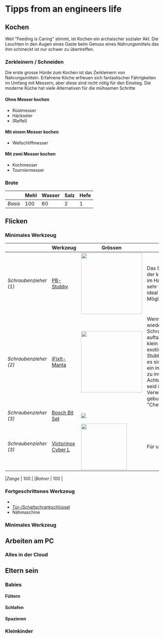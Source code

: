 
# Tipps from an engineers life

## Kochen
Weil  "Feeding is Caring" stimmt, ist Kochen ein archaischer sozialer Akt. Die Leuchten in den Augen eines Gaste beim Genuss eines Nahrungsmittels das ihm schmeckt ist nur schwer zu übertreffen.

### Zerkleinern / Schneiden
Die erste grosse Hürde zum Kochen ist das Zerkleinern von Nahrungsmitteln. Erfahrene Köche erfreuen sich fantastischer Fährigkeiten im Umfang mit Messern, aber diese sind nicht nötig für den Einstieg.
Die moderne Küche hat viele Alternativen für die mühsamen Schritte

#### Ohne Messer kochen
- Rüstmesser
- Häckseler
- (Raffel)

#### Mit einem  Messer kochen
- Wellschliffmesser

#### Mit zwei Messer kochen
- Kochmesser
- Tourniermesser

### Brote

||Mehl |Wasser |Salz |Hefe|
|---|---|---|---|---|
|*Basis* |100 |60 |2 |1 |

## Flicken

### Minimales Werkzeug

||Werkzeug |Grössen | |
|---|---|---|---|
|*Schraubenzieher (1)*  | [PB-Stubby](https://www.pbswisstools.com/de/werkzeuge/quality-hand-tools/schraubenzieher/produkt/pb-8453) | <img src="https://github.com/user-attachments/assets/043ce2cc-d923-4d93-8a71-d93f43498823" width="200">| Das Stubby ist der kleine Freund im Haushalt: Mit sehr wenig Platz ideal für alles Mögliche. |
|*Schraubenzieher (2)*  | [iFixIt-Manta ](https://www.ifixit.com/products/manta-driver-kit-112-bit-driver-kit) | <img src="https://github.com/user-attachments/assets/322aac5b-12ef-463e-80ad-805440a7cd7f" width="200"> | Wenn immer wieder eine Schraube auftaucht, die zu klein oder zu exotisch für das Stubby ist, lohnt es sich einmal ein in einem iFixIt zu investieren. Achtung: Damit seid ihr in der Verwandschaft gebucht als "Chefschrauber". |
|*Schraubenzieher (3)*  | [Bosch Bit Set](https://www.bosch-diy.com/au/en/p/screwdriver-bit-set-27-pieces-with-ratchet-2763384) | <img src="https://github.com/user-attachments/assets/d83b9600-6397-44f5-ba32-e8ae10cfb0e2">
|*Schraubenzieher (3)*  |  [Victorinox Cyber L](https://www.victorinox.com/en-CH/Products/Swiss-Army-Knives/Medium-Pocket-Knives/Cyber-Tool-L/p/1.7775.T) | <img src="https://github.com/user-attachments/assets/2a284cbf-e45e-48ab-baf9-5ac32e16767a" width="150"> | Für unterwegs


|*Zange*  | 100 |
|*Bohrer* | 100 |

### Fortgeschrittenes Werkzeug

- 
- [Tür-/Schaltschrankschlüssel](https://www.knipex.de/produkte/schaltschrankschluessel/knipex-twinkey-der-universellste-aller-schaltschrankschluessel/knipex-twinkey-der-universellste-aller-schaltschrankschluessel/001101)
- Nähmaschine

### Minimales Werkzeug

## Arbeiten am PC

### Alles in der Cloud

## Eltern sein

### Babies

#### Füttern

#### Schlafen

#### Spazieren

### Kleinkinder
